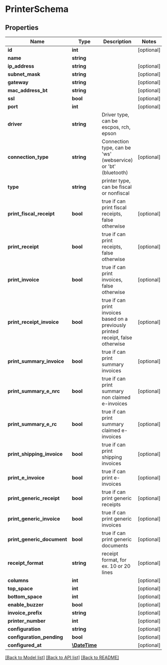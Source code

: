 # PrinterSchema

## Properties
Name | Type | Description | Notes
------------ | ------------- | ------------- | -------------
**id** | **int** |  | [optional] 
**name** | **string** |  | 
**ip_address** | **string** |  | [optional] 
**subnet_mask** | **string** |  | [optional] 
**gateway** | **string** |  | [optional] 
**mac_address_bt** | **string** |  | [optional] 
**ssl** | **bool** |  | [optional] 
**port** | **int** |  | [optional] 
**driver** | **string** | Driver type, can be escpos, rch, epson | 
**connection_type** | **string** | Connection type, can be &#x27;ws&#x27; (webservice) or &#x27;bt&#x27; (bluetooth) | [optional] 
**type** | **string** | printer type, can be fiscal or nonfiscal | 
**print_fiscal_receipt** | **bool** | true if can print fiscal receipts, false otherwise | [optional] 
**print_receipt** | **bool** | true if can print receipts, false otherwise | [optional] 
**print_invoice** | **bool** | true if can print invoices, false otherwise | [optional] 
**print_receipt_invoice** | **bool** | true if can print invoices based on a previously printed receipt, false otherwise | [optional] 
**print_summary_invoice** | **bool** | true if can print summary invoices | [optional] 
**print_summary_e_nrc** | **bool** | true if can print summary non claimed e-invoices | [optional] 
**print_summary_e_rc** | **bool** | true if can print summary claimed e-invoices | [optional] 
**print_shipping_invoice** | **bool** | true if can print shipping invoices | [optional] 
**print_e_invoice** | **bool** | true if can print e-invoices | [optional] 
**print_generic_receipt** | **bool** | true if can print generic receipts | [optional] 
**print_generic_invoice** | **bool** | true if can print generic invoices | [optional] 
**print_generic_document** | **bool** | true if can print generic documents | [optional] 
**receipt_format** | **string** | receipt format, for ex. 10 or 20 lines | [optional] 
**columns** | **int** |  | [optional] 
**top_space** | **int** |  | [optional] 
**bottom_space** | **int** |  | [optional] 
**enable_buzzer** | **bool** |  | [optional] 
**invoice_prefix** | **string** |  | [optional] 
**printer_number** | **int** |  | [optional] 
**configuration** | **string** |  | [optional] 
**configuration_pending** | **bool** |  | [optional] 
**configured_at** | [**\DateTime**](\DateTime.md) |  | [optional] 

[[Back to Model list]](../../README.md#documentation-for-models) [[Back to API list]](../../README.md#documentation-for-api-endpoints) [[Back to README]](../../README.md)

